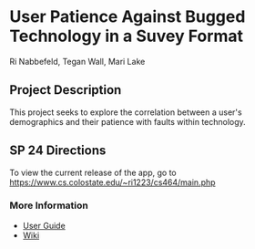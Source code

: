 # User Patience Against Bugged Technology in a Suvey Format
Ri Nabbefeld, Tegan Wall, Mari Lake 

## Project Description
This project seeks to explore the correlation between a user's demographics and their patience with faults within technology. 

## SP 24 Directions 
To view the current release of the app, go to https://www.cs.colostate.edu/~ri1223/cs464/main.php

### More Information
- [User Guide](https://github.com/csu-hci-projects/SP24-User-Patience-Against-Bugged-Technology/wiki/User_Guide)
- [Wiki](https://github.com/csu-hci-projects/SP24-User-Patience-Against-Bugged-Technology/wiki/Home)

